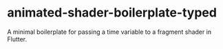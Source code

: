 # animated-shader-boilerplate-typed
 A minimal boilerplate for passing a time variable to a fragment shader in Flutter.
